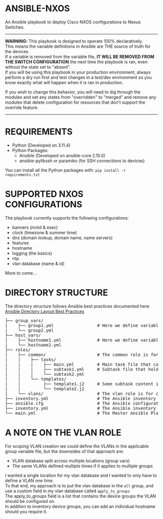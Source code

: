 # ANSIBLE-NXOS
An Ansible playbook to deploy Cisco NXOS configurations to Nexus Switches.  
******************************************************************
**WARNING:** This playbook is designed to operate 100% declaratively.  
This means the variable definitions in Ansible are THE source of truth for the devices.  
If a variable is removed from the variable file, **IT WILL BE REMOVED FROM THE SWITCH CONFIGURATION** the next time the playbook is ran, even without the state set to "absent".  
If you will be using this playbook in your production environment, always perform a dry run first and test changes in a test/dev environment so you know exactly what will happen when it is ran in production.  

If you wish to change this behavior, you will need to dig through the modules and set any states from "overridden" to "merged" and remove any modules that delete configuration for resources that don't support the override feature.
****************************************************************** 

# REQUIREMENTS
- Python (Developed on 3.11.4)
- Python Packages:
    - Ansible (Developed on ansible-core 2.15.0)
    - ansible-pylibssh or paramiko (for SSH connections to devices)

You can install all the Python packages with: ```pip install -r requirements.txt```

# SUPPORTED NXOS CONFIGURATIONS
The playbook currently supports the following configurations:
- banners (motd & exec)
- clock (timezone & summer time)
- dns (domain lookup, domain name, name servers)
- features
- hostname
- logging (the basics)
- ntp
- vlan database (name & id)

More to come...

# DIRECTORY STRUCTURE
The directory structure follows Ansible best practices documented here: [Ansible Directory Layout Best Practices](https://docs.ansible.com/ansible/2.8/user_guide/playbooks_best_practices.html#directory-layout)
<pre>
├── group_vars/
|    ├── group1.yml                 # Here we define variables for groups in our inventory file
|    └── group2.yml
├── host_vars/
|    ├── hostname1.yml              # Here we define variables for individual systems in our inventory file
|    └── hostname2.yml
├── roles/
|    ├── common/                    # The common role is for general/global configurations such as hostname, NTP, logging, etc.
|    |    ├── tasks/
|    |    |    ├── main.yml         # Main task file that calls the individual subtasks
|    |    |    ├── subtask1.yml     # Subtask file that holds the Ansible logic for our task
|    |    |    └── subtask2.yml
|    |    └── templates/
|    |         ├── template1.j2     # Some subtask content is dynamically generated using JINJA templates defined here
|    |         └── template2.j2
|    └── vlans/                     # The vlan role is for configuring the vlan database (vlan ID & Name). Same directory structure as common
├── inventory.yml                   # The Ansible inventory file that defines device connectivity, group heirarchy, and devices
├── ansible.cfg                     # The Ansible configuration file (you can delete this if you will be using configuration from /etc/ansible/ansible.cfg)
├── inventory.yml                   # The Ansible inventory file that defines device connectivity, group heirarchy, and devices
└── main.yml                        # The Master Ansible Playbook. It scopes the hosts to run on and calls all the roles to perform the tasks of those roles
</pre>

# A NOTE ON THE VLAN ROLE
For scoping VLAN creation we could define the VLANs in the applicable group variable file, but the downsides of that approach are:
- VLAN database split across multiple locations (group vars)
- The same VLANs defined multiple times if it applies to multiple groups

I wanted a single location for my vlan database and I wanted to only have to define a VLAN one time.  
To that end, my approach is to put the vlan database in the ```all``` group, and use a custom field in my vlan database called ```apply_to_groups```  
The apply_to_groups field is a list that contains the device groups the VLAN should be configured on.  
In addition to inventory device groups, you can add an individual hostname should you require it.